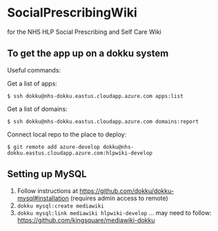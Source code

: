 # SocialPrescribingWiki
for the NHS HLP Social Prescribing and Self Care Wiki

To get the app up on a dokku system 
-----------------------------------

Useful commands:

Get a list of apps:
```
$ ssh dokku@nhs-dokku.eastus.cloudapp.azure.com apps:list
```

Get a list of domains:

```
$ ssh dokku@nhs-dokku.eastus.cloudapp.azure.com domains:report
```

Connect local repo to the place to deploy:
```
$ git remote add azure-develop dokku@nhs-dokku.eastus.cloudapp.azure.com:hlpwiki-develop
```

Setting up MySQL
----------------

1. Follow instructions at https://github.com/dokku/dokku-mysql#installation (requires admin access to remote)
2. ```dokku mysql:create mediawiki```
3. ```dokku mysql:link mediawiki hlpwiki-develop```
... may need to follow: https://github.com/kingsquare/mediawiki-dokku
